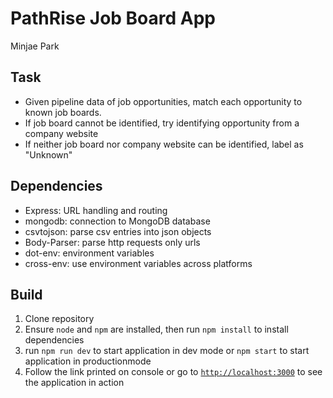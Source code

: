 # PathRise Job Board App

Minjae Park

## Task

- Given pipeline data of job opportunities, match each opportunity to known job boards.
- If job board cannot be identified, try identifying opportunity from a company website
- If neither job board nor company website can be identified, label as "Unknown"

## Dependencies

- Express: URL handling and routing
- mongodb: connection to MongoDB database
- csvtojson: parse csv entries into json objects
- Body-Parser: parse http requests only urls
- dot-env: environment variables
- cross-env: use environment variables across platforms

## Build

1. Clone repository
2. Ensure `node` and `npm` are installed, then run `npm install` to install dependencies
3. run `npm run dev` to start application in dev mode or `npm start` to start application in productionmode
4. Follow the link printed on console or go to [`http://localhost:3000`](http://localhost:3000) to see the application in action
